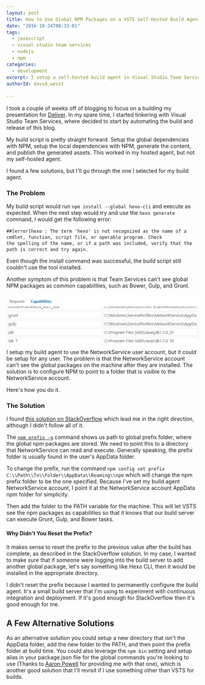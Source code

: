 ```yaml
---
layout: post
title: How to Use Global NPM Packages on a VSTS Self-Hosted Build Agent
date: "2016-10-24T08:33:01"
tags:
  - javascript
  - visual studio team services
  - nodejs
  - npm
categories:
  - development
excerpt: I setup a self-hosted build agent in Visual Studio Team Services. My build installed global NPM packages, but the tasks that used them later on in the script would fail because they were unable to use them. This post describes what I did to get them working.
authorId: david_wesst

---
```


I took a couple of weeks off of blogging to focus on a building my presentation for [Deliver](http://www.prdcdeliver.com/). In my spare time, I started tinkering with Visual Studio Team Services, where decided to start by automating the build and release of this blog.

My build script is pretty straight forward. Setup the global dependencies with NPM, setup the local dependencies with NPM, generate the content, and publish the generated assets. This worked in my hosted agent, but not my self-hosted agent.

I found a few solutions, but I'll go through the one I selected for my build agent.

### The Problem
My build script would run `npm install --global hexo-cli` and execute as expected. When the next step would try and use the `hexo generate` command, I would get the following error:

```
##[error]hexo : The term 'hexo' is not recognized as the name of a cmdlet, function, script file, or operable program. Check 
the spelling of the name, or if a path was included, verify that the path is correct and try again.
```

Even though the install command was successful, the build script still couldn't use the tool installed.

Another symptom of this problem is that Team Services can't see global NPM packages as common capabilities, such as Bower, Gulp, and Grunt.

!["Gulp and Grunt as capabilities"](pkLEzkEl.png)

I setup my build agent to use the NetworkService user account, but it could be setup for any user. The problem is that the NetworkService account can't see the global packages on the machine after they are installed. The solution is to configure NPM to point to a folder that is visible to the NetworkService account.

Here's how you do it.

### The Solution
I found [this solution on StackOverflow](http://stackoverflow.com/questions/38570209/making-global-npm-packages-available-to-all-users-on-windows-2012-server) which lead me in the right direction, although I didn't follow all of it.

The [`npm prefix -g`](https://docs.npmjs.com/cli/prefix) command shows us path to global prefix folder, where the global npm packages are stored. We need to point this to a directory that NetworkService can read and execute. Generally speaking, the prefix folder is usually found in the user's AppData folder.

To change the prefix, run the command `npm config set prefix C:\\Path\\To\\Folder\\AppData\\Roaming\\npm` which will change the npm prefix folder to be the one specified. Because I've set my build agent NetworkService account, I point it at the NetworkService account AppData npm folder for simplicity.

Then add the folder to the PATH variable for the machine. This will let VSTS see the npm packages as capabilities so that it knows that our build server can execute Grunt, Gulp, and Bower tasks.

#### Why Didn't You Reset the Prefix?
It makes sense to reset the prefix to the previous value after the build has complete, as described in the StackOverflow solution. In my case, I wanted to make sure that if someone were logging into the build server to add another global package, let's say something like Hexo CLI, then it would be installed in the appropriate directory.

I didn't reset the prefix because I wanted to permanently configure the build agent. It's a small build server that I'm using to experiment with continuous integration and deployment. If it's good enough for StackOverflow then it's good enough for me.

## A Few Alternative Solutions
As an alternative solution you could setup a new directory that isn't the AppData folder, add the new folder to the PATH, and then point the prefix folder at build time. You could also leverage the `npm bin` setting and setup alias in your package.json file for the global commands you're looking to use (Thanks to [Aaron Powell](http://www.aaron-powell.com/) for providing me with that one), which is another good solution that I'll revisit if I use something other than VSTS for builds.
